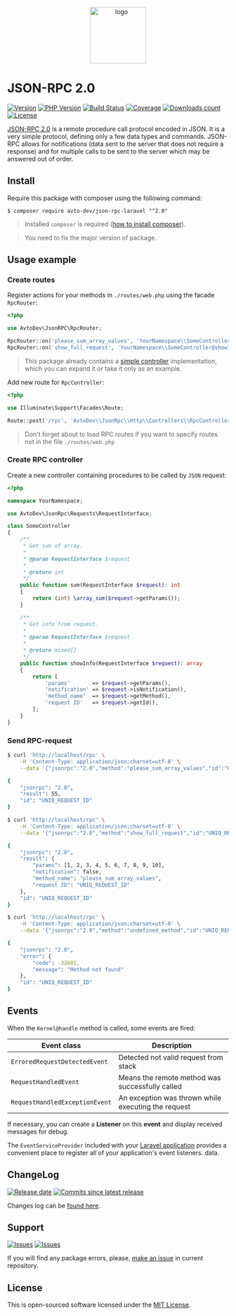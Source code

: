 <p align="center">
  <img src="https://hsto.org/webt/lj/s8/ev/ljs8evshzjvuhkmj_325uqycvu8.png" width="128" alt="logo"/>
</p>

# JSON-RPC 2.0

[![Version][badge_packagist_version]][link_packagist]
[![PHP Version][badge_php_version]][link_packagist]
[![Build Status][badge_build_status]][link_build_status]
[![Coverage][badge_coverage]][link_coverage]
[![Downloads count][badge_downloads_count]][link_packagist]
[![License][badge_license]][link_license]

[JSON-RPC 2.0] is a remote procedure call protocol encoded in JSON. It is a very simple protocol, defining only a few data types and commands. JSON-RPC allows for notifications (data sent to the server that does not require a response) and for multiple calls to be sent to the server which may be answered out of order.

## Install

Require this package with composer using the following command:

```shell
$ composer require avto-dev/json-rpc-laravel "^2.0"
```

> Installed `composer` is required ([how to install composer][getcomposer]).

> You need to fix the major version of package.

## Usage example

### Create routes

Register actions for your methods in `./routes/web.php` using the facade `RpcRouter`:

```php
<?php

use AvtoDev\JsonRPC\RpcRouter;

RpcRouter::on('please_sum_array_values', 'YourNamespace\\SomeController@sum');
RpcRouter::on('show_full_request', 'YourNamespace\\SomeController@showInfo');
```

> This package already contains a [simple controller](./src/Http/Controllers/RpcController.php) implementation, which you can expand it or take it only as an example.

Add new route for `RpcController`:

```php
<?php

use Illuminate\Support\Facades\Route;

Route::post('/rpc', 'AvtoDev\\JsonRpc\\Http\\Controllers\\RpcController');
```

> Don't forget about to load RPC routes if you want to specify routes not in the file `./routes/web.php`

### Create RPC controller

Create a new controller containing procedures to be called by `JSON` request:

```php
<?php

namespace YourNamespace;

use AvtoDev\JsonRpc\Requests\RequestInterface;

class SomeController
{
    /**
     * Get sum of array.
     *
     * @param RequestInterface $request
     *
     * @return int
     */
    public function sum(RequestInterface $request): int
    {
        return (int) \array_sum($request->getParams());
    }

    /**
     * Get info from request.
     *
     * @param RequestInterface $request
     *
     * @return mixed[]
     */
    public function showInfo(RequestInterface $request): array
    {
        return [
            'params'       => $request->getParams(),
            'notification' => $request->isNotification(),
            'method_name'  => $request->getMethod(),
            'request ID'   => $request->getId(),
        ];
    }
}
```

### Send RPC-request

```bash
$ curl 'http://localhost/rpc' \
    -H 'Content-Type: application/json;charset=utf-8' \
    --data '{"jsonrpc":"2.0","method":"please_sum_array_values","id":"UNIQ_REQUEST_ID","params":[1,2,3,4,5,6,7,8,9,10]}'

{
    "jsonrpc": "2.0",
    "result": 55,
    "id": "UNIQ_REQUEST_ID"
}
```

```bash
$ curl 'http://localhost/rpc' \
    -H 'Content-Type: application/json;charset=utf-8' \
    --data '{"jsonrpc":"2.0","method":"show_full_request","id":"UNIQ_REQUEST_ID","params":[1,2,3,4,5,6,7,8,9,10]}'

{
    "jsonrpc": "2.0",
    "result": {
        "params": [1, 2, 3, 4, 5, 6, 7, 8, 9, 10],
        "notification": false,
        "method_name": "please_sum_array_values",
        "request ID": "UNIQ_REQUEST_ID"
    },
    "id": "UNIQ_REQUEST_ID"
}
```

```bash
$ curl 'http://localhost/rpc' \
    -H 'Content-Type: application/json;charset=utf-8' \
    --data '{"jsonrpc":"2.0","method":"undefined_method","id":"UNIQ_REQUEST_ID"}'

{
    "jsonrpc": "2.0",
    "error": {
        "code": -32601,
        "message": "Method not found"
    },
    "id": "UNIQ_REQUEST_ID"
}
```

## Events

When the `Kernel@handle` method is called, some events are fired:

Event class                     | Description
------------------------------- | -----------
`ErroredRequestDetectedEvent`   | Detected not valid request from stack
`RequestHandledEvent`           | Means the remote method was successfully called
`RequestHandledExceptionEvent`  | An exception was thrown while executing the request

If necessary, you can create a **Listener** on this **event** and display received messages for debug.

The `EventServiceProvider` included with your [Laravel application](https://laravel.com/docs/events) provides a convenient place to register all of your application's event listeners.
 data.

## ChangeLog

[![Release date][badge_release_date]][link_releases]
[![Commits since latest release][badge_commits_since_release]][link_commits]

Changes log can be [found here][link_changes_log].

## Support

[![Issues][badge_issues]][link_issues]
[![Issues][badge_pulls]][link_pulls]

If you will find any package errors, please, [make an issue][link_create_issue] in current repository.

## License

This is open-sourced software licensed under the [MIT License][link_license].

[badge_packagist_version]:https://img.shields.io/packagist/v/avto-dev/json-rpc-laravel.svg?maxAge=180
[badge_php_version]:https://img.shields.io/packagist/php-v/avto-dev/json-rpc-laravel.svg?longCache=true
[badge_build_status]:https://img.shields.io/github/actions/workflow/status/avto-dev/json-rpc-laravel/tests.yml
[badge_coverage]:https://img.shields.io/codecov/c/github/avto-dev/json-rpc-laravel/master.svg?maxAge=60
[badge_downloads_count]:https://img.shields.io/packagist/dt/avto-dev/json-rpc-laravel.svg?maxAge=180
[badge_license]:https://img.shields.io/packagist/l/avto-dev/json-rpc-laravel.svg?longCache=true
[badge_release_date]:https://img.shields.io/github/release-date/avto-dev/json-rpc-laravel.svg?style=flat-square&maxAge=180
[badge_commits_since_release]:https://img.shields.io/github/commits-since/avto-dev/json-rpc-laravel/latest.svg?style=flat-square&maxAge=180
[badge_issues]:https://img.shields.io/github/issues/avto-dev/json-rpc-laravel.svg?style=flat-square&maxAge=180
[badge_pulls]:https://img.shields.io/github/issues-pr/avto-dev/json-rpc-laravel.svg?style=flat-square&maxAge=180
[link_releases]:https://github.com/avto-dev/json-rpc-laravel/releases
[link_packagist]:https://packagist.org/packages/avto-dev/json-rpc-laravel
[link_build_status]:https://github.com/avto-dev/json-rpc-laravel/actions
[link_coverage]:https://codecov.io/gh/avto-dev/json-rpc-laravel/
[link_changes_log]:https://github.com/avto-dev/json-rpc-laravel/blob/master/CHANGELOG.md
[link_issues]:https://github.com/avto-dev/json-rpc-laravel/issues
[link_create_issue]:https://github.com/avto-dev/json-rpc-laravel/issues/new/choose
[link_commits]:https://github.com/avto-dev/json-rpc-laravel/commits
[link_pulls]:https://github.com/avto-dev/json-rpc-laravel/pulls
[link_license]:https://github.com/avto-dev/json-rpc-laravel/blob/master/LICENSE
[getcomposer]:https://getcomposer.org/download/
[JSON-RPC 2.0]:https://www.jsonrpc.org/specification
